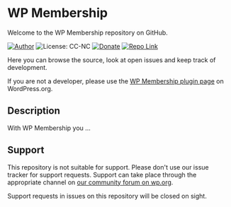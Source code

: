 # WP Membership
Welcome to the WP Membership repository on GitHub.

[![Author](https://img.shields.io/badge/author-sh1zen-brightgreen.svg)](https://sh1zen.github.io/)
![License: CC-NC](https://img.shields.io/badge/License-CCNC-orange.svg)
[![Donate](https://img.shields.io/badge/Donate-PayPal-blue.svg)](https://www.paypal.com/donate?business=dev.sh1zen%40outlook.it&item_name=Thank+you+in+advanced+for+the+kind+donations.+You+will+sustain+me+developing+WP-Membership.&currency_code=EUR)
[![Repo Link](https://img.shields.io/badge/Repo-Link-black.svg)](https://github.com/sh1zen/wp-membership)


Here you can browse the source, look at open issues and keep track of development.

If you are not a developer, please use the [WP Membership plugin page](https://wordpress.org/plugins/wp-membership/) on WordPress.org.

## Description

With WP Membership you ...

## Support
This repository is not suitable for support. Please don't use our issue tracker for support requests. Support can take 
place through the appropriate channel on [our community forum on wp.org](https://wordpress.org/support/plugin/wp-membership/).

Support requests in issues on this repository will be closed on sight.

